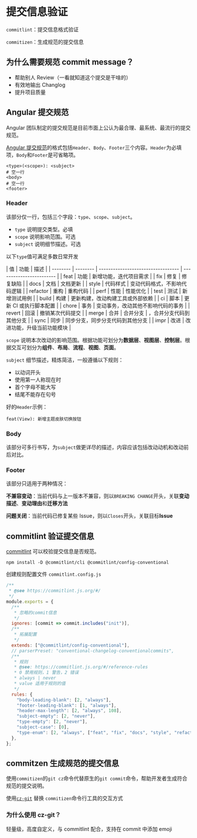 # 提交信息验证

`commitlint`：提交信息格式验证

`commitizen`：生成规范的提交信息

## 为什么需要规范 commit message？

- 帮助别人 Review（一看就知道这个提交是干啥的）
- 有效地输出 Changlog
- 提升项目质量

## Angular 提交规范

Angular 团队制定的提交规范是目前市面上公认为最合理、最系统、最流行的提交规范。

[Angular 提交规范](https://github.com/angular/angular.js/blob/master/DEVELOPERS.md#commits)的格式包括`Header`、`Body`、`Footer`三个内容。`Header`为必填项，`Body`和`Footer`是可省略项。

```
<type>(<scope>): <subject>
# 空一行
<body>
# 空一行
<footer>
```

### Header

该部分仅一行，包括三个字段：`type`、`scope`、`subject`。

- `type` 说明提交类型。必填
- `scope` 说明影响范围。可选
- `subject` 说明细节描述。可选

以下`type`值可满足多数日常开发

| 值       | 功能     | 描述                               |
| -------- | -------- | ---------------------------------- | ------------------------ |
| feat     | 功能     | 新增功能，迭代项目需求             |
| fix      | 修复     | 修复缺陷                           |
| docs     | 文档     | 文档更新                           |
| style    | 代码样式 | 变动代码格式，不影响代码逻辑       |
| refactor | 重构     | 重构代码                           |
| perf     | 性能     | 性能优化                           |
| test     | 测试     | 新增测试用例                       |
| build    | 构建     | 更新构建，改动构建工具或外部依赖   |
| ci       | 脚本     | 更新 CI 或执行脚本配置             |
| chore    | 事务     | 变动事务，改动其他不影响代码的事务 |
| revert   | 回滚     | 撤销某次代码提交                   |
| merge    | 合并     | 合并分支                           | ，合并分支代码到其他分支 |
| sync     | 同步     | 同步分支，同步分支代码到其他分支   |
| impr     | 改进     | 改进功能，升级当前功能模块         |

`scope` 说明本次改动的影响范围。根据功能可划分为**数据层**、**视图层**、**控制层**。根据交互可划分为**组件**、**布局**、**流程**、**视图**、**页面**。

`subject` 细节描述，精炼简洁，一般遵循以下规则：

- 以动词开头
- 使用第一人称现在时
- 首个字母不能大写
- 结尾不能存在句号

好的`Header`示例：

```
feat(View): 新增主题皮肤切换按钮
```

### Body

该部分可多行书写，为`subject`做更详尽的描述，内容应该包括改动动机和改动前后对比。

### Footer

该部分只适用于两种情况：

**不兼容变动**：当前代码与上一版本不兼容，则以`BREAKING CHANGE`开头，关联**变动描述**、**变动理由**和**迁移方法**

**问题关闭**：当前代码已修复某些 Issue，则以`Closes`开头，关联目标**Issue**

## commitlint 验证提交信息

[commitlint](https://commitlint.js.org/#/) 可以校验提交信息是否规范。

```
npm install -D @commitlint/cli @commitlint/config-conventional
```

创建规则配置文件 `commitlint.config.js`

```js
/**
 * @see https://commitlint.js.org/#/
 */
module.exports = {
  /**
   * 忽略的commit信息
   */
  ignores: [commit => commit.includes("init")],
  /**
   * 拓展配置
   */
  extends: ["@commitlint/config-conventional"],
  // parserPreset: "conventional-changelog-conventionalcommits",
  /**
   * 规则
   * @see: https://commitlint.js.org/#/reference-rules
   * 0 禁用规则，1 警告，2 错误
   * always | never
   * value 适用于规则的值
   */
  rules: {
    "body-leading-blank": [2, "always"],
    "footer-leading-blank": [1, "always"],
    "header-max-length": [2, "always", 108],
    "subject-empty": [2, "never"],
    "type-empty": [2, "never"],
    "subject-case": [0],
    "type-enum": [2, "always", ["feat", "fix", "docs", "style", "refactor", "perf", "test", "build", "ci", "chore", "revert", "md"]],
  },
};
```

## commitzen 生成规范的提交信息

使用`commitizen`的`git cz`命令代替原生的`git commit`命令，帮助开发者生成符合规范的提交说明。

使用[`cz-git`](https://cz-git.qbb.sh/zh/) 替换 `commitizen`命令行工具的交互方式

### 为什么使用 cz-git？

轻量级，高度自定义，与 commitlint 配合，支持在 commit 中添加 emoji
